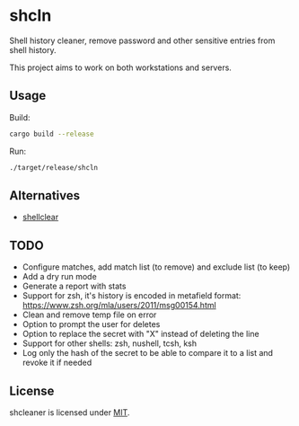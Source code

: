 # shcln

Shell history cleaner, remove password and other sensitive entries from shell history.

This project aims to work on both workstations and servers.

## Usage

Build:

```bash
cargo build --release
```

Run:

```bash
./target/release/shcln
```

## Alternatives

- [shellclear](https://github.com/rusty-ferris-club/shellclear)

## TODO

- Configure matches, add match list (to remove) and exclude list (to keep)
- Add a dry run mode
- Generate a report with stats
- Support for zsh, it's history is encoded in metafield format: <https://www.zsh.org/mla/users/2011/msg00154.html>
- Clean and remove temp file on error
- Option to prompt the user for deletes
- Option to replace the secret with "X" instead of deleting the line
- Support for other shells: zsh, nushell, tcsh, ksh
- Log only the hash of the secret to be able to compare it to a list and revoke it if needed

## License

shcleaner is licensed under [MIT](./LICENSE).
